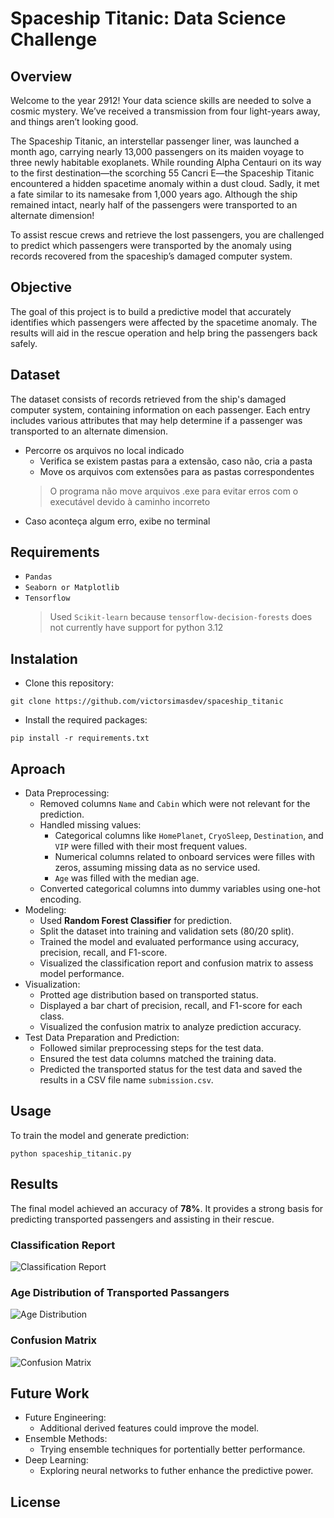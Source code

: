 # Spaceship Titanic: Data Science Challenge

## Overview
Welcome to the year 2912! Your data science skills are needed to solve a cosmic mystery. We’ve received a transmission from four light-years away, and things aren’t looking good.

The Spaceship Titanic, an interstellar passenger liner, was launched a month ago, carrying nearly 13,000 passengers on its maiden voyage to three newly habitable exoplanets. While rounding Alpha Centauri on its way to the first destination—the scorching 55 Cancri E—the Spaceship Titanic encountered a hidden spacetime anomaly within a dust cloud. Sadly, it met a fate similar to its namesake from 1,000 years ago. Although the ship remained intact, nearly half of the passengers were transported to an alternate dimension!

To assist rescue crews and retrieve the lost passengers, you are challenged to predict which passengers were transported by the anomaly using records recovered from the spaceship’s damaged computer system.

## Objective
The goal of this project is to build a predictive model that accurately identifies which passengers were affected by the spacetime anomaly. The results will aid in the rescue operation and help bring the passengers back safely.

## Dataset
The dataset consists of records retrieved from the ship's damaged computer system, containing information on each passenger. Each entry includes various attributes that may help determine if a passenger was transported to an alternate dimension.
- Percorre os arquivos no local indicado
  - Verifica se existem pastas para a extensão, caso não, cria a pasta
  - Move os arquivos com extensões para as pastas correspondentes
  > O programa não move arquivos .exe para evitar erros com o executável devido à caminho incorreto
- Caso aconteça algum erro, exibe no terminal

## Requirements
- ```Pandas```
- ```Seaborn or Matplotlib```
- ```Tensorflow```
  > Used ```Scikit-learn``` because ```tensorflow-decision-forests``` does not currently have support for python 3.12

## Instalation
- Clone this repository:
```
git clone https://github.com/victorsimasdev/spaceship_titanic
```
- Install the required packages:
```
pip install -r requirements.txt
```

## Aproach
- Data Preprocessing:
  - Removed columns ```Name``` and ```Cabin``` which were not relevant for the prediction.
  - Handled missing values:
    - Categorical columns like ```HomePlanet```, ```CryoSleep```, ```Destination```, and ```VIP``` were filled with their most frequent values.
    - Numerical columns related to onboard services were filles with zeros, assuming missing data as no service used.
    - ```Age``` was filled with the median age.
  - Converted categorical columns into dummy variables using one-hot encoding.
- Modeling:
  - Used **Random Forest Classifier** for prediction.
  - Split the dataset into training and validation sets (80/20 split).
  - Trained the model and evaluated performance using accuracy, precision, recall, and F1-score.
  - Visualized the classification report and confusion matrix to assess model performance.
- Visualization:
  - Protted age distribution based on transported status.
  - Displayed a bar chart of precision, recall, and F1-score for each class.
  - Visualized the confusion matrix to analyze prediction accuracy.
- Test Data Preparation and Prediction:
  - Followed similar preprocessing steps for the test data.
  - Ensured the test data columns matched the training data.
  - Predicted the transported status for the test data and saved the results in a CSV file name ```submission.csv```.
## Usage
To train the model and generate prediction:
```
python spaceship_titanic.py
```

## Results
The final model achieved an accuracy of **78%**. It provides a strong basis for predicting transported passengers and assisting in their rescue.

### Classification Report
![Classification Report](https://github.com/user-attachments/assets/2bd90729-351a-45f8-951c-724e74aaba61)

### Age Distribution of Transported Passangers
![Age Distribution](https://github.com/user-attachments/assets/601f478d-438d-47c5-83c9-00030086e281)

### Confusion Matrix
![Confusion Matrix](https://github.com/user-attachments/assets/413d1268-a870-4979-b972-60a6c7df61c8)

## Future Work
- Future Engineering:
  - Additional derived features could improve the model.
- Ensemble Methods:
  - Trying ensemble techniques for portentially better performance.
- Deep Learning:
  - Exploring neural networks to futher enhance the predictive power.
## License
